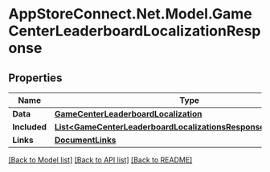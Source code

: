 # AppStoreConnect.Net.Model.GameCenterLeaderboardLocalizationResponse

## Properties

Name | Type | Description | Notes
------------ | ------------- | ------------- | -------------
**Data** | [**GameCenterLeaderboardLocalization**](GameCenterLeaderboardLocalization.md) |  | 
**Included** | [**List&lt;GameCenterLeaderboardLocalizationsResponseIncludedInner&gt;**](GameCenterLeaderboardLocalizationsResponseIncludedInner.md) |  | [optional] 
**Links** | [**DocumentLinks**](DocumentLinks.md) |  | 

[[Back to Model list]](../README.md#documentation-for-models) [[Back to API list]](../README.md#documentation-for-api-endpoints) [[Back to README]](../README.md)

